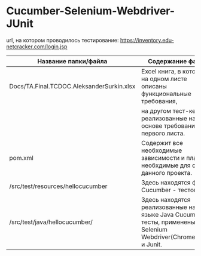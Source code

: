 # Cucumber-Selenium-Webdriver-JUnit

url, на котором проводилось тестирование: https://inventory.edu-netcracker.com/login.jsp

Название папки/файла                                  | Содержание файла
------------------------------------------------|----------------------
Docs/TA.Final.TCDOC.AleksanderSurkin.xlsx       | Excel книга, в которой на одном листе описаны функциональные требования, 
                                                | на другом тест-кейсы, реализованные на основе требований из первого листа.
pom.xml                                         | Содержит все необходимые зависимости и плагины, необхдимые для сборки данного проекта.
/src/test/resources/hellocucumber               | Здесь находятся файлы Cucumber - тестов
/src/test/java/hellocucumber/                   | Здесь находятся реализованные на языке Java Cucumber-тесты, применены Selenium Webdriver(Chromedriver) и Junit.

